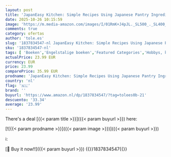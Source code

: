 ```yaml
---
layout: post
title: 'JapanEasy Kitchen: Simple Recipes Using Japanese Pantry Ingredients'
date: 2025-10-26 10:15:59
image: 'https://m.media-amazon.com/images/I/01RmK+J4pJL._SL500_._SL400_.gif'
comments: true
category: ofertas
author: 'tole.es'
slug: '1837834547-nl JapanEasy Kitchen: Simple Recipes Using Japanese Pantry...'
sku: '1837834547-nl'
tags: [ 'Boeken','Engelstalige boeken','Featured Categories','Hobbys, kunstnijverheid & huis','Hoofdgerechten & bijgerechten','Japanse keuken','Keuken van het Verre Oosten & Azië','Koken op voorbereiding','Kookboeken, eten & wijn','Regionale & internationale gerechten','Snelle maaltijden','🇳🇱', ]
actualPrice: 23.99 EUR
currency: EUR
price: 23.99
comparePrice: 35.99 EUR
prodname: 'JapanEasy Kitchen: Simple Recipes Using Japanese Pantry Ingredients'
country: 'nl'
flag: '🇳🇱'
brand: ''
buyurl: 'https://www.amazon.nl/dp/1837834547/?tag=tolees0b-21'
descuento: '33.34'
average: '23.99'
---
```


There's a deal [{{< param title >}}]({{< param buyurl >}})  here:

[![{{< param prodname >}}]({{< param image >}})]({{< param buyurl >}})

ℹ️:


[🛒 Buy it now!!]({{< param buyurl >}})
{{<world>}}1837834547{{</world>}}
